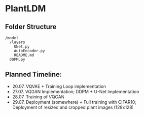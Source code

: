 # PlantLDM

## Folder Structure
```
/model
  /layers
    UNet.py
    AutoEncoder.py
    README.md
  DDPM.py
```

## Planned Timeline:
- 20.07. VQVAE + Training Loop implementation
- 27.07. VQGAN Implementation; DDPM + U-Net Implementation
- 28.07. Training of VQGAN 
- 29.07. Deployment (somewhere) + Full training with CIFAR10; Deployment of resized and cropped plant images (128x128)
